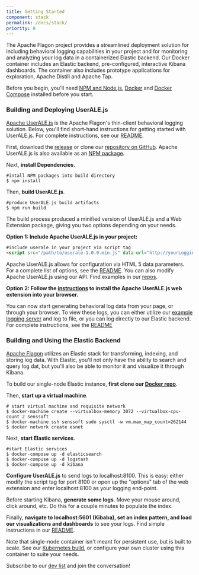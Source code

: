 ```yaml
---
title: Getting Started
component: stack
permalink: /docs/stack/
priority: 0
---
```


The Apache Flagon project provides a streamlined deployment solution for including behavioral logging capabilities in your project and for monitoring and analyzing your log data in a containerized Elastic backend.  Our Docker container includes an Elastic backend, pre-configured, interactive Kibana dashboards. The container also includes prototype applications for exploration, Apache Distill and Apache Tap.  

Before you begin, you'll need [NPM and Node.js](https://nodejs.org/), [Docker](https://www.docker.com/) and  [Docker Compose](https://docs.docker.com/compose/install/) installed before you start.

### Building and Deploying UserALE.js

[Apache UserALE.js](https://github.com/apache/incubator-flagon-useralejs) is the Apache Flagon's thin-client behavioral logging solution. Below, you'll find short-hand instructions for getting started with UserALE.js. For complete instructions, see our [README](https://github.com/apache/incubator-flagon-useralejs/blob/master/README.md).

First, download the [release](http://flagon.incubator.apache.org/releases/) or clone our [repository on GitHub](https://github.com/apache/incubator-flagon-useralejs/tree/master). Apache UserALE.js is also available as an [NPM package](https://www.npmjs.com/package/useralejs).

Next, **install Dependencies**.
  ```shell
  #intall NPM packages into build directory
  $ npm install
  ```

Then, **build UserALE.js**.
  ```shell
  #produce UserALE.js build artifacts
  $ npm run build
  ```

The build process produced a minified version of UserALE.js and a Web Extension package, giving you two options depending on your needs. 

**Option 1: Include Apache UserALE.js in your project:**

  ```markdown
  #include userale in your project via script tag 
  <script src="/path/to/userale-1.0.0.min.js" data-url="http://yourLoggingUrl"></script>
  ```
Apache UserALE.js allows for configuration via HTML 5 data parameters. For a complete list of options, see the [README](https://github.com/apache/incubator-flagon-useralejs/blob/master/README.md). You can also modify Apache UserALE.js using our API. Find examples in our [repos](https://github.com/apache/incubator-flagon-useralejs/tree/FLAGON-192).

**Option 2: Follow the [instructions](https://github.com/apache/incubator-flagon-useralejs/tree/FLAGON-192/src/UserALEWebExtension) to install the Apache UserALE.js web extension into your browser.**

You can now start generating behavioral log data from your page, or through your browser. To view these logs, you can either utilize our [example logging server](https://github.com/apache/incubator-flagon-useralejs/tree/master/example) and log to file, or you can log directly to our Elastic backend. For complete instructions, see the [README](https://github.com/apache/incubator-flagon/tree/master/docker)
### Building and Using the Elastic Backend

[Apache Flagon](https://github.com/apache/incubator-flagon) utilizes an Elastic stack for transforming, indexing, and storing log data. With Elastic, you'll not only have the ability to search and query log dat, but you'll also be able to monitor it and visualize it through Kibana.

To build our single-node Elastic instance, **first clone our [Docker repo](https://github.com/apache/incubator-flagon/tree/master/docker)**.

Then, **start up a virtual machine**.
  ```shell
# start virtual machine and requisite network 
$ docker-machine create --virtualbox-memory 3072 --virtualbox-cpu-count 2 senssoft
$ docker-machine ssh senssoft sudo sysctl -w vm.max_map_count=262144
$ docker network create esnet
  ```
Next, **start Elastic services**.

  ```shell
 #start Elastic services
 $ docker-compose up -d elasticsearch
 $ docker-compuse up -d logstash
 $ docker-compose up -d kibana
  ```
**Configure UserALE.js** to send logs to localhost:8100. This is easy: either modify the script tag for port 8100 or open up the "options" tab of the web extension and enter localhost:8100 as your logging end-point.

Before starting Kibana, **generate some logs**. Move your mouse around, click around, etc. Do this for a couple minutes to populate the index.

Finally, **navigate to localhost:5601 (Kibaba), set an index pattern, and load our visualizations and dashboards** to see your logs. Find simple instructions in our [README](https://github.com/apache/incubator-flagon/tree/master/docker).

Note that single-node container isn't meant for persistent use, but is built to scale. See our [Kubernetes build](https://github.com/apache/incubator-flagon/tree/master/kubernetes), or configure your own cluster using this container to suite your needs.

Subscribe to our [dev list](dev-subscribe@flagon.incubator.apache.org) and join the conversation!